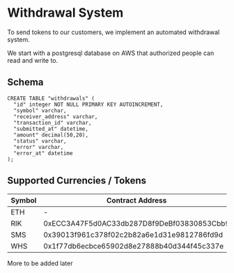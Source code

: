 # Withdrawal System

To send tokens to our customers, we implement an automated withdrawal system.

We start with a postgresql database on AWS that authorized people can read and write to.

## Schema

```
CREATE TABLE "withdrawals" (
  "id" integer NOT NULL PRIMARY KEY AUTOINCREMENT,
  "symbol" varchar,
  "receiver_address" varchar,
  "transaction_id" varchar,
  "submitted_at" datetime,
  "amount" decimal(50,20),
  "status" varchar,
  "error" varchar,
  "error_at" datetime
);
```

## Supported Currencies / Tokens

Symbol  | Contract Address
--------|------------------
ETH     | -
RIK     | 0xECC3A47F5d0AC33db287D8f9DeBf03830853Cbb9
SMS     | 0x39013f961c378f02c2b82a6e1d31e9812786fd9d
WHS     | 0x1f77db6ecbce65902d8e27888b40d344f45c337e

More to be added later
